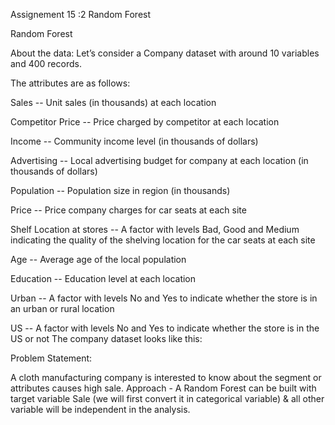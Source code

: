 Assignement 15 :2 Random Forest

Random Forest

About the data: Let’s consider a Company dataset with around 10 variables and 400 records.

The attributes are as follows:

Sales -- Unit sales (in thousands) at each location

Competitor Price -- Price charged by competitor at each location 

Income -- Community income level (in thousands of dollars) 

Advertising -- Local advertising budget for company at each location (in thousands of dollars)

Population -- Population size in region (in thousands)

Price -- Price company charges for car seats at each site 

Shelf Location at stores -- A factor with levels Bad, Good and Medium indicating the quality of the shelving location for the car seats at each site

Age -- Average age of the local population

Education -- Education level at each location

Urban -- A factor with levels No and Yes to indicate whether the store is in an urban or rural location

US -- A factor with levels No and Yes to indicate whether the store is in the US or not The company dataset looks like this:

Problem Statement:

A cloth manufacturing company is interested to know about the segment or attributes causes high sale. Approach - A Random Forest can be built with target variable Sale (we will first convert it in categorical variable) & all other variable will be independent in the analysis.
